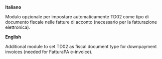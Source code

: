 **Italiano**

Modulo opzionale per impostare automaticamente TD02
come tipo di documento fiscale nelle fatture di
acconto (necessario per la fatturazione elettronica).

**English**

Additional module to set TD02 as fiscal document type
for downpayment invoices (needed for FatturaPA e-invoice).
